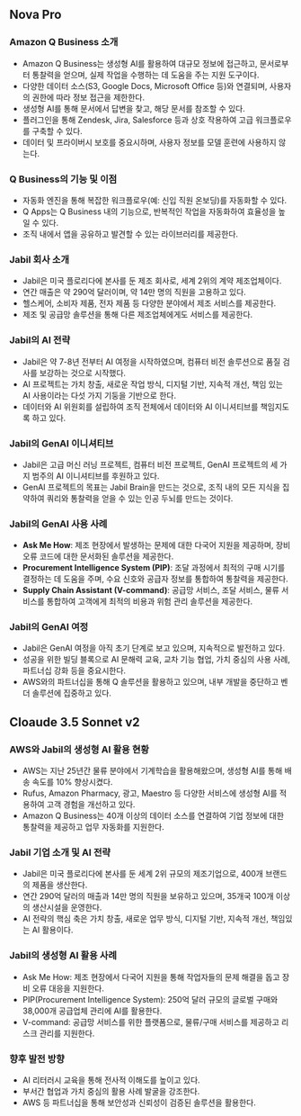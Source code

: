 
## Nova Pro
### Amazon Q Business 소개
* Amazon Q Business는 생성형 AI를 활용하여 대규모 정보에 접근하고, 문서로부터 통찰력을 얻으며, 실제 작업을 수행하는 데 도움을 주는 지원 도구이다.
* 다양한 데이터 소스(S3, Google Docs, Microsoft Office 등)와 연결되며, 사용자의 권한에 따라 정보 접근을 제한한다.
* 생성형 AI를 통해 문서에서 답변을 찾고, 해당 문서를 참조할 수 있다.
* 플러그인을 통해 Zendesk, Jira, Salesforce 등과 상호 작용하여 고급 워크플로우를 구축할 수 있다.
* 데이터 및 프라이버시 보호를 중요시하며, 사용자 정보를 모델 훈련에 사용하지 않는다.

### Q Business의 기능 및 이점
* 자동화 엔진을 통해 복잡한 워크플로우(예: 신입 직원 온보딩)를 자동화할 수 있다.
* Q Apps는 Q Business 내의 기능으로, 반복적인 작업을 자동화하여 효율성을 높일 수 있다.
* 조직 내에서 앱을 공유하고 발견할 수 있는 라이브러리를 제공한다.

### Jabil 회사 소개
* Jabil은 미국 플로리다에 본사를 둔 제조 회사로, 세계 2위의 계약 제조업체이다.
* 연간 매출은 약 290억 달러이며, 약 14만 명의 직원을 고용하고 있다.
* 헬스케어, 소비자 제품, 전자 제품 등 다양한 분야에서 제조 서비스를 제공한다.
* 제조 및 공급망 솔루션을 통해 다른 제조업체에게도 서비스를 제공한다.

### Jabil의 AI 전략
* Jabil은 약 7-8년 전부터 AI 여정을 시작하였으며, 컴퓨터 비전 솔루션으로 품질 검사를 보강하는 것으로 시작했다.
* AI 프로젝트는 가치 창출, 새로운 작업 방식, 디지털 기반, 지속적 개선, 책임 있는 AI 사용이라는 다섯 가지 기둥을 기반으로 한다.
* 데이터와 AI 위원회를 설립하여 조직 전체에서 데이터와 AI 이니셔티브를 책임지도록 하고 있다.

### Jabil의 GenAI 이니셔티브
* Jabil은 고급 머신 러닝 프로젝트, 컴퓨터 비전 프로젝트, GenAI 프로젝트의 세 가지 범주의 AI 이니셔티브를 후원하고 있다.
* GenAI 프로젝트의 목표는 Jabil Brain을 만드는 것으로, 조직 내의 모든 지식을 집약하여 쿼리와 통찰력을 얻을 수 있는 인공 두뇌를 만드는 것이다.

### Jabil의 GenAI 사용 사례
* **Ask Me How**: 제조 현장에서 발생하는 문제에 대한 다국어 지원을 제공하며, 장비 오류 코드에 대한 문서화된 솔루션을 제공한다.
* **Procurement Intelligence System (PIP)**: 조달 과정에서 최적의 구매 시기를 결정하는 데 도움을 주며, 수요 신호와 공급자 정보를 통합하여 통찰력을 제공한다.
* **Supply Chain Assistant (V-command)**: 공급망 서비스, 조달 서비스, 물류 서비스를 통합하여 고객에게 최적의 비용과 위험 관리 솔루션을 제공한다.

### Jabil의 GenAI 여정
* Jabil은 GenAI 여정을 아직 초기 단계로 보고 있으며, 지속적으로 발전하고 있다.
* 성공을 위한 빌딩 블록으로 AI 문해력 교육, 교차 기능 협업, 가치 중심의 사용 사례, 파트너십 강화 등을 중요시한다.
* AWS와의 파트너십을 통해 Q 솔루션을 활용하고 있으며, 내부 개발을 중단하고 벤더 솔루션에 집중하고 있다.


## Cloaude 3.5 Sonnet v2
### AWS와 Jabil의 생성형 AI 활용 현황
* AWS는 지난 25년간 물류 분야에서 기계학습을 활용해왔으며, 생성형 AI를 통해 배송 속도를 10% 향상시켰다.
* Rufus, Amazon Pharmacy, 광고, Maestro 등 다양한 서비스에 생성형 AI를 적용하여 고객 경험을 개선하고 있다.
* Amazon Q Business는 40개 이상의 데이터 소스를 연결하여 기업 정보에 대한 통찰력을 제공하고 업무 자동화를 지원한다.

### Jabil 기업 소개 및 AI 전략
* Jabil은 미국 플로리다에 본사를 둔 세계 2위 규모의 제조기업으로, 400개 브랜드의 제품을 생산한다.
* 연간 290억 달러의 매출과 14만 명의 직원을 보유하고 있으며, 35개국 100개 이상의 생산시설을 운영한다.
* AI 전략의 핵심 축은 가치 창출, 새로운 업무 방식, 디지털 기반, 지속적 개선, 책임있는 AI 활용이다.

### Jabil의 생성형 AI 활용 사례
* Ask Me How: 제조 현장에서 다국어 지원을 통해 작업자들의 문제 해결을 돕고 장비 오류 대응을 지원한다.
* PIP(Procurement Intelligence System): 250억 달러 규모의 글로벌 구매와 38,000개 공급업체 관리에 AI를 활용한다.
* V-command: 공급망 서비스를 위한 플랫폼으로, 물류/구매 서비스를 제공하고 리스크 관리를 지원한다.

### 향후 발전 방향
* AI 리터러시 교육을 통해 전사적 이해도를 높이고 있다.
* 부서간 협업과 가치 중심의 활용 사례 발굴을 강조한다.
* AWS 등 파트너십을 통해 보안성과 신뢰성이 검증된 솔루션을 활용한다.

